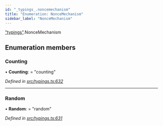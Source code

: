 ```yaml
---
id: "_typings_.noncemechanism"
title: "Enumeration: NonceMechanism"
sidebar_label: "NonceMechanism"
---
```


["typings"](../modules/_typings_.md).NonceMechanism

## Enumeration members

### Counting

•  **Counting**:  = "counting"

*Defined in [src/typings.ts:632](https://github.com/trustlines-protocol/clientlib/blob/f60ef2b/src/typings.ts#L632)*

___

### Random

•  **Random**:  = "random"

*Defined in [src/typings.ts:631](https://github.com/trustlines-protocol/clientlib/blob/f60ef2b/src/typings.ts#L631)*
